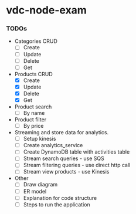 # vdc-node-exam

### TODOs

- Categories CRUD
  - [ ] Create
  - [ ] Update
  - [ ] Delete
  - [ ] Get
- Products CRUD
  - [x] Create
  - [x] Update
  - [x] Delete
  - [x] Get
- Product search
  - [ ] By name
- Product filter
  - [ ] By price
- Streaming and store data for analytics.
  - [ ] Setup kinesis
  - [ ] Create analytics_service
  - [ ] Create DynamoDB table with activities table
  - [ ] Stream search queries - use SQS
  - [ ] Stream filtering queries - use direct http call
  - [ ] Stream view products - use Kinesis
- Other
  - [ ] Draw diagram
  - [ ] ER model
  - [ ] Explanation for code structure
  - [ ] Steps to run the application

